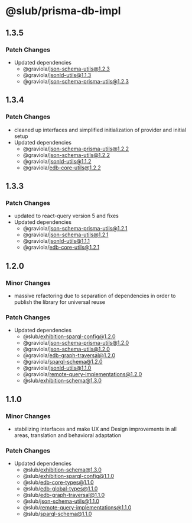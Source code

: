 # @slub/prisma-db-impl

## 1.3.5

### Patch Changes

- Updated dependencies
  - @graviola/json-schema-utils@1.2.3
  - @graviola/jsonld-utils@1.1.3
  - @graviola/json-schema-prisma-utils@1.2.3

## 1.3.4

### Patch Changes

- cleaned up interfaces and simplified initialization of provider and initial setup
- Updated dependencies
  - @graviola/json-schema-prisma-utils@1.2.2
  - @graviola/json-schema-utils@1.2.2
  - @graviola/jsonld-utils@1.1.2
  - @graviola/edb-core-utils@1.2.2

## 1.3.3

### Patch Changes

- updated to react-query version 5 and fixes
- Updated dependencies
  - @graviola/json-schema-prisma-utils@1.2.1
  - @graviola/json-schema-utils@1.2.1
  - @graviola/jsonld-utils@1.1.1
  - @graviola/edb-core-utils@1.2.1

## 1.2.0

### Minor Changes

- massive refactoring due to separation of dependencies in order to publish the library for universal reuse

### Patch Changes

- Updated dependencies
  - @slub/exhibition-sparql-config@1.2.0
  - @graviola/json-schema-prisma-utils@1.2.0
  - @graviola/json-schema-utils@1.2.0
  - @graviola/edb-graph-traversal@1.2.0
  - @graviola/sparql-schema@1.2.0
  - @graviola/jsonld-utils@1.1.0
  - @graviola/remote-query-implementations@1.2.0
  - @slub/exhibition-schema@1.3.0

## 1.1.0

### Minor Changes

- stabilizing interfaces and make UX and Design improvements in all areas, translation and behavioral adaptation

### Patch Changes

- Updated dependencies
  - @slub/exhibition-schema@1.3.0
  - @slub/exhibition-sparql-config@1.1.0
  - @slub/edb-core-types@1.1.0
  - @slub/edb-global-types@1.1.0
  - @slub/edb-graph-traversal@1.1.0
  - @slub/json-schema-utils@1.1.0
  - @slub/remote-query-implementations@1.1.0
  - @slub/sparql-schema@1.1.0
